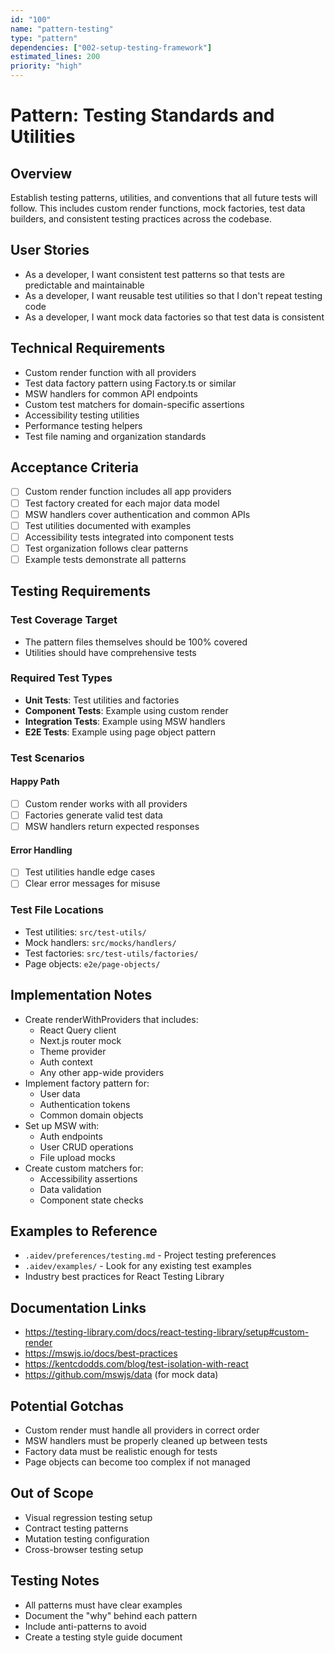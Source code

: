 ```yaml
---
id: "100"
name: "pattern-testing"
type: "pattern"
dependencies: ["002-setup-testing-framework"]
estimated_lines: 200
priority: "high"
---
```


# Pattern: Testing Standards and Utilities

## Overview
Establish testing patterns, utilities, and conventions that all future tests will follow. This includes custom render functions, mock factories, test data builders, and consistent testing practices across the codebase.

## User Stories
- As a developer, I want consistent test patterns so that tests are predictable and maintainable
- As a developer, I want reusable test utilities so that I don't repeat testing code
- As a developer, I want mock data factories so that test data is consistent

## Technical Requirements
- Custom render function with all providers
- Test data factory pattern using Factory.ts or similar
- MSW handlers for common API endpoints
- Custom test matchers for domain-specific assertions
- Accessibility testing utilities
- Performance testing helpers
- Test file naming and organization standards

## Acceptance Criteria
- [ ] Custom render function includes all app providers
- [ ] Test factory created for each major data model
- [ ] MSW handlers cover authentication and common APIs
- [ ] Test utilities documented with examples
- [ ] Accessibility tests integrated into component tests
- [ ] Test organization follows clear patterns
- [ ] Example tests demonstrate all patterns

## Testing Requirements

### Test Coverage Target
- The pattern files themselves should be 100% covered
- Utilities should have comprehensive tests

### Required Test Types
- **Unit Tests**: Test utilities and factories
- **Component Tests**: Example using custom render
- **Integration Tests**: Example using MSW handlers
- **E2E Tests**: Example using page object pattern

### Test Scenarios
#### Happy Path
- [ ] Custom render works with all providers
- [ ] Factories generate valid test data
- [ ] MSW handlers return expected responses

#### Error Handling
- [ ] Test utilities handle edge cases
- [ ] Clear error messages for misuse

### Test File Locations
- Test utilities: `src/test-utils/`
- Mock handlers: `src/mocks/handlers/`
- Test factories: `src/test-utils/factories/`
- Page objects: `e2e/page-objects/`

## Implementation Notes
- Create renderWithProviders that includes:
  - React Query client
  - Next.js router mock
  - Theme provider
  - Auth context
  - Any other app-wide providers
- Implement factory pattern for:
  - User data
  - Authentication tokens
  - Common domain objects
- Set up MSW with:
  - Auth endpoints
  - User CRUD operations
  - File upload mocks
- Create custom matchers for:
  - Accessibility assertions
  - Data validation
  - Component state checks

## Examples to Reference
- `.aidev/preferences/testing.md` - Project testing preferences
- `.aidev/examples/` - Look for any existing test examples
- Industry best practices for React Testing Library

## Documentation Links
- https://testing-library.com/docs/react-testing-library/setup#custom-render
- https://mswjs.io/docs/best-practices
- https://kentcdodds.com/blog/test-isolation-with-react
- https://github.com/mswjs/data (for mock data)

## Potential Gotchas
- Custom render must handle all providers in correct order
- MSW handlers must be properly cleaned up between tests
- Factory data must be realistic enough for tests
- Page objects can become too complex if not managed

## Out of Scope
- Visual regression testing setup
- Contract testing patterns
- Mutation testing configuration
- Cross-browser testing setup

## Testing Notes
- All patterns must have clear examples
- Document the "why" behind each pattern
- Include anti-patterns to avoid
- Create a testing style guide document